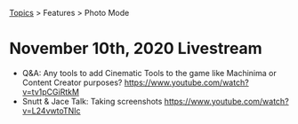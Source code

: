 [Topics](../../topics.md) > Features > Photo Mode

# November 10th, 2020 Livestream
* Q&A: Any tools to add Cinematic Tools to the game like Machinima or Content Creator purposes? https://www.youtube.com/watch?v=tv1pCGiRtkM
* Snutt & Jace Talk: Taking screenshots https://www.youtube.com/watch?v=L24vwtoTNIc
